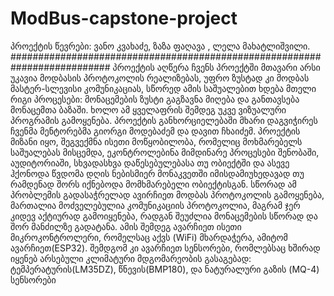 # ModBus-capstone-project
  პროექტის წევრები: ვანო კვახაძე,  ზაზა ფაღავა , ლელა მახატლიშვილი.  
  ##########################################################################
                 პროექტის აღწერა
ჩვენს პროექტში მთავარი არსი უკავია მოდბასის პროტოკოლის რეალიზებას, უფრო
ზუსტად კი მოდბას მასტერ-სლევისი კომუნიკაციას, სწორედ ამის საშუალებით
ხდება მთელი რიგი პროცესები: მონაცემების ზუსტი გაგზავნა მიღება და განთავსება
მონაცემთა ბაზაში. ხოლო ამ ყველაფრის შემდეგ უკვე ვიზუალური პროგრამის
გამოყენება. პროექტის განხორციელებაში მხარი დაგვიჭირეს ჩვენმა მენტორებმა
გიორგი მოდებაძემ და დავით ჩხაიძემ. პროექტის მიზანი იყო, შეგვექმნა ისეთი
მოწყობილობა, რომელიც მოხმარებელს საშუალებას მისცემდა, ეკონტროლებინა
მიმდინარე პროცესები შენობაში, აუდიტორიაში, სხვადასხვა დაწესებულებასა თუ
ობიექტში და ასევე ჰქონოდა წვდომა დღის ნებისმიერ მონაკვეთში
იმისდამიუხედავად თუ რამდენად შორს იქნებოდა მომხმარებელი ობიექტისგან.
სწორად ამ პრობლემის გადასაჭრელად ავირჩიეთ მოდბას პროტოკოლის გამოყენება,
მართალია მოძველებულია კომუნიკაციის პროტოკოლია, მაგრამ ჯერ კიდევ
აქტიურად გამოიყენება, რადგან შეუძლია მონაცემების სწორად და შორ მანძილზე
გადატანა. ამის შემდეგ ავარჩიეთ ისეთი მიკროკონტროლერი, რომელსაც აქვს (WiFi)
მხარდაჭერა, ამიტომ ავარჩიეთ(ESP32). შემდგომ კი ავარჩიეთ სენსორები,
რომლებსაც ხშირად იყენებ არსებული კლიმატური მდგომარეობის გასაგებად:
ტემპერატურის(LM35DZ), წნევის(BMP180), და ნატურალური გაზის (MQ-4)
სენსორები
